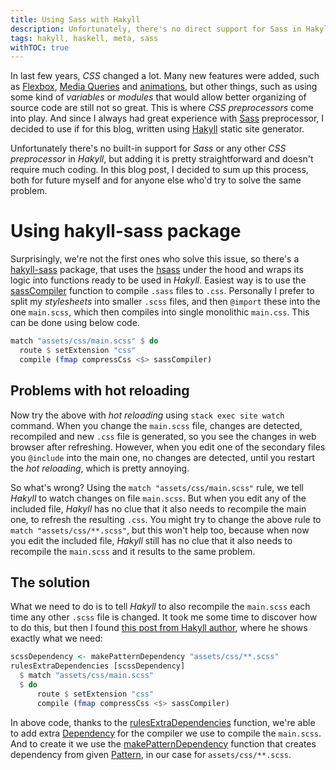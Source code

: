 ```yaml
---
title: Using Sass with Hakyll
description: Unfortunately, there's no direct support for Sass in Hakyll, but it's really easy to implement it using the hakyll-sass library.
tags: hakyll, haskell, meta, sass
withTOC: true
---
```


In last few years, _CSS_ changed a lot. Many new features were added, such as [Flexbox][css-flexbox], [Media Queries][css-media] and [animations][css-animations], but other things, such as using some kind of _variables_ or _modules_ that would allow better organizing of source code are still not so great. This is where _CSS preprocessors_ come into play. And since I always had great experience with [Sass][sass] preprocessor, I decided to use if for this blog, written using [Hakyll][hakyll] static site generator.

Unfortunately there's no built-in support for _Sass_ or any other _CSS preprocessor_ in _Hakyll_, but adding it is pretty straightforward and doesn't require much coding. In this blog post, I decided to sum up this process, both for future myself and for anyone else who'd try to solve the same problem.

<!-- MORE -->

# Using hakyll-sass package
Surprisingly, we're not the first ones who solve this issue, so there's a [hakyll-sass] package, that uses the [hsass] under the hood and wraps its logic into functions ready to be used in _Hakyll_. Easiest way is to use the [sassCompiler][hakyll-sass-sassCompiler] function to compile `.sass` files to `.css`. Personally I prefer to split my _stylesheets_ into smaller `.scss` files, and then `@import` these into the one `main.scss`, which then compiles into single monolithic `main.css`. This can be done using below code.
```haskell
match "assets/css/main.scss" $ do
  route $ setExtension "css"
  compile (fmap compressCss <$> sassCompiler)
```

## Problems with hot reloading
Now try the above with _hot reloading_ using `stack exec site watch` command. When you change the `main.scss` file, changes are detected, recompiled and new `.css` file is generated, so you see the changes in web browser after refreshing. However, when you edit one of the secondary files you `@include` into the main one, no changes are detected, until you restart the _hot reloading_, which is pretty annoying.

So what's wrong? Using the `match "assets/css/main.scss"` rule, we tell _Hakyll_ to watch changes on file `main.scss`. But when you edit any of the included file, _Hakyll_ has no clue that it also needs to recompile the main one, to refresh the resulting `.css`. You might try to change the above rule to `match "assets/css/**.scss"`, but this won't help too, because when now you edit the included file, _Hakyll_ still has no clue that it also needs to recompile the `main.scss` and it results to the same problem.

## The solution
What we need to do is to tell _Hakyll_ to also recompile the `main.scss` each time any other `.scss` file is changed. It took me some time to discover how to do this, but then I found [this post from Hakyll author][solution], where he shows exactly what we need:

```haskell
scssDependency <- makePatternDependency "assets/css/**.scss"
rulesExtraDependencies [scssDependency]
  $ match "assets/css/main.scss"
  $ do
      route $ setExtension "css"
      compile (fmap compressCss <$> sassCompiler)
```

In above code, thanks to the [rulesExtraDependencies][haddock-rulesExtraDependencies] function, we're able to add extra [Dependency][haddock-Dependency] for the compiler we use to compile the `main.scss`. And to create it we use the [makePatternDependency][haddock-makePatternDependency] function that creates dependency from given [Pattern][haddock-Pattern], in our case for `assets/css/**.scss`.

[css-animations]: https://developer.mozilla.org/en-US/docs/Web/CSS/CSS_Animations/Using_CSS_animations
[css-flexbox]: https://www.w3schools.com/css/css3_flexbox.asp
[css-media]: https://developer.mozilla.org/en-US/docs/Web/CSS/Media_Queries/Using_media_queries
[haddock-Dependency]: https://jaspervdj.be/hakyll/reference/Hakyll-Core-Rules.html#t:Dependency
[haddock-makePatternDependency]: https://jaspervdj.be/hakyll/reference/Hakyll-Core-Metadata.html#v:makePatternDependency
[haddock-Pattern]: https://jaspervdj.be/hakyll/reference/Hakyll-Core-Identifier-Pattern.html#t:Pattern
[haddock-rulesExtraDependencies]: https://jaspervdj.be/hakyll/reference/Hakyll-Core-Rules.html#v:rulesExtraDependencies
[hakyll]: https://jaspervdj.be/hakyll/
[hakyll-sass]: http://hackage.haskell.org/package/hakyll-sass
[hakyll-sass-sassCompiler]: https://hackage.haskell.org/package/hakyll-sass-0.2.3/docs/Hakyll-Web-Sass.html#v:sassCompiler
[hsass]: http://hackage.haskell.org/package/hsass
[sass]: https://sass-lang.com/
[solution]: https://hakyll.narkive.com/yYNrb07M/match-many-patterns-to-the-same-route-target#post2